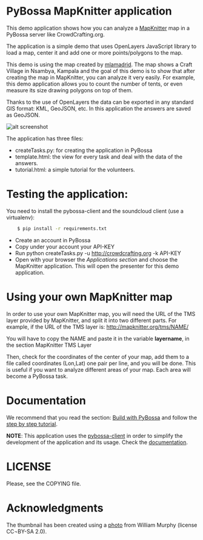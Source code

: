 PyBossa MapKnitter application
==============================

This demo application shows how you can analyze a [MapKnitter](http://mapknitter.org/) 
map in a PyBossa server like CrowdCrafting.org.

The application is a simple demo that uses OpenLayers JavaScript library to load a map,
center it and add one or more points/polygons to the map. 


This demo is using the map created by [mlamadrid](http://mapknitter.org/map/view/juakali).
The map shows a Craft Village in Nsambya, Kampala and the goal of this demo is
to show that after creating the map in MapKnitter, you can analyze it very
easily. For example, this demo application allows you to count the number of
tents, or even measure its size drawing polygons on top of them. 

Thanks to the use of OpenLayers the data can be exported in any standard GIS format:
KML, GeoJSON, etc. In this application the answers are saved as GeoJSON.

![alt screenshot](http://i.imgur.com/kTgUEL0.png)

The application has three files:

*  createTasks.py: for creating the application in PyBossa
*  template.html: the view for every task and deal with the data of the answers.
*  tutorial.html: a simple tutorial for the volunteers.

Testing the application:
=======================
You need to install the pybossa-client and the soundcloud client (use a virtualenv):

```bash
    $ pip install -r requirements.txt
```

*  Create an account in PyBossa
*  Copy under your account your API-KEY
*  Run python createTasks.py -u http://crowdcrafting.org -k API-KEY
*  Open with your browser the *Applications section* and choose the MapKnitter
   application. This will open the presenter for this demo application.


Using your own MapKnitter map
=============================

In order to use your own MapKnitter map, you will need the URL of the TMS layer
provided by MapKnitter, and split it into two different parts. For example, if
the URL of the TMS layer is: http://mapknitter.org/tms/NAME/

You will have to copy the NAME and paste it in the variable **layername**, in
the section MapKnitter TMS Layer


Then, check for the coordinates of the center of your map, add them to a file
called coordinates (Lon,Lat) one pair per line, and you will be done. This is
useful if you want to analyze different areas of your map. Each area will
become a PyBossa task.


Documentation
=============

We recommend that you read the section: [Build with PyBossa](http://docs.pybossa.com/en/latest/build_with_pybossa.html) and follow the [step by step tutorial](http://docs.pybossa.com/en/latest/user/tutorial.html).

**NOTE**: This application uses the [pybossa-client](https://pypi.python.org/pypi/pybossa-client) in order to simplify the development of the application and its usage. Check the [documentation](http://pythonhosted.org/pybossa-client/).

LICENSE
=======

Please, see the COPYING file.

Acknowledgments
===============
The thumbnail has been created using a [photo](http://www.flickr.com/photos/infomatique/5489548540/) from William Murphy (license CC¬BY-SA 2.0).
